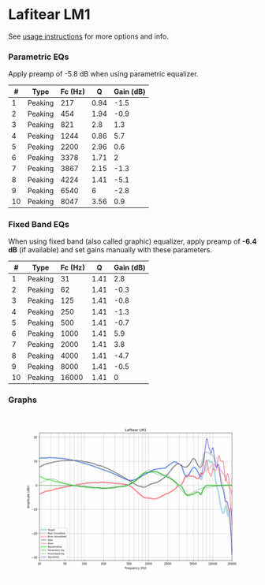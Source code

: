 # Lafitear LM1
See [usage instructions](https://github.com/jaakkopasanen/AutoEq#usage) for more options and info.

### Parametric EQs
Apply preamp of -5.8 dB when using parametric equalizer.

|   # | Type    |   Fc (Hz) |    Q |   Gain (dB) |
|-----|---------|-----------|------|-------------|
|   1 | Peaking |       217 | 0.94 |        -1.5 |
|   2 | Peaking |       454 | 1.94 |        -0.9 |
|   3 | Peaking |       821 | 2.8  |         1.3 |
|   4 | Peaking |      1244 | 0.86 |         5.7 |
|   5 | Peaking |      2200 | 2.96 |         0.6 |
|   6 | Peaking |      3378 | 1.71 |         2   |
|   7 | Peaking |      3867 | 2.15 |        -1.3 |
|   8 | Peaking |      4224 | 1.41 |        -5.1 |
|   9 | Peaking |      6540 | 6    |        -2.8 |
|  10 | Peaking |      8047 | 3.56 |         0.9 |

### Fixed Band EQs
When using fixed band (also called graphic) equalizer, apply preamp of **-6.4 dB** (if available) and set gains manually with these parameters.

|   # | Type    |   Fc (Hz) |    Q |   Gain (dB) |
|-----|---------|-----------|------|-------------|
|   1 | Peaking |        31 | 1.41 |         2.8 |
|   2 | Peaking |        62 | 1.41 |        -0.3 |
|   3 | Peaking |       125 | 1.41 |        -0.8 |
|   4 | Peaking |       250 | 1.41 |        -1.3 |
|   5 | Peaking |       500 | 1.41 |        -0.7 |
|   6 | Peaking |      1000 | 1.41 |         5.9 |
|   7 | Peaking |      2000 | 1.41 |         3.8 |
|   8 | Peaking |      4000 | 1.41 |        -4.7 |
|   9 | Peaking |      8000 | 1.41 |        -0.5 |
|  10 | Peaking |     16000 | 1.41 |         0   |

### Graphs
![](./Lafitear%20LM1.png)
